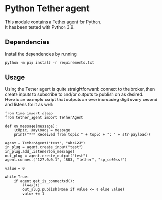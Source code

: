 # Python Tether agent

This module contains a Tether agent for Python.  
It has been tested with Python 3.9.

## Dependencies

Install the dependencies by running

```
python -m pip install -r requirements.txt
```

## Usage

Using the Tether agent is quite straightforward: connect to the broker, then create inputs to subscribe to and/or outputs to publish on as desired.  
Here is an example script that outputs an ever increasing digit every second and listens for it as well:

```
from time import sleep
from tether_agent import TetherAgent

def on_message(message):
    (topic, payload) = message
    print("*** Received from topic " + topic + ": " + str(payload))

agent = TetherAgent("test", "abc123")
in_plug = agent.create_input("test")
in_plug.add_listener(on_message)
out_plug = agent.create_output("test")
agent.connect("127.0.0.1", 1883, "tether", "sp_ceB0ss!")

value = 0

while True:
    if agent.get_is_connected():
        sleep(1)
        out_plug.publish(None if value <= 0 else value)
        value += 1
```
